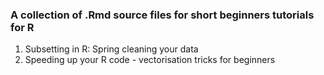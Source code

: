 ### A collection of .Rmd source files for short beginners tutorials for R

1. Subsetting in R: Spring cleaning your data
2. Speeding up your R code - vectorisation tricks for beginners



